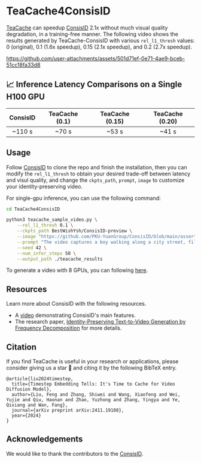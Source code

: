 <!-- ## **TeaCache4ConsisID** -->
# TeaCache4ConsisID

[TeaCache](https://github.com/LiewFeng/TeaCache) can speedup [ConsisID](https://github.com/PKU-YuanGroup/ConsisID) 2.1x without much visual quality degradation, in a training-free manner. The following video shows the results generated by TeaCache-ConsisID with various `rel_l1_thresh` values: 0 (original), 0.1 (1.6x speedup), 0.15 (2.1x speedup), and 0.2 (2.7x speedup).

https://github.com/user-attachments/assets/501d71ef-0e71-4ae9-bceb-51cc18fa33d8

## 📈 Inference Latency Comparisons on a Single H100 GPU

| ConsisID | TeaCache (0.1) | TeaCache (0.15) | TeaCache (0.20) |
| :------: | :------------: | :-------------: | :-------------: |
|  ~110 s  |     ~70 s      |      ~53 s      |      ~41 s      |


## Usage

Follow [ConsisID](https://github.com/PKU-YuanGroup/ConsisID) to clone the repo and finish the installation, then you can modify the `rel_l1_thresh` to obtain your desired trade-off between latency and visul quality, and change the `ckpts_path`, `prompt`, `image` to customize your identity-preserving video.

For single-gpu inference, you can use the following command:

```bash
cd TeaCache4ConsisID

python3 teacache_sample_video.py \
    --rel_l1_thresh 0.1 \
    --ckpts_path BestWishYsh/ConsisID-preview \
    --image "https://github.com/PKU-YuanGroup/ConsisID/blob/main/asserts/example_images/2.png?raw=true" \
    --prompt "The video captures a boy walking along a city street, filmed in black and white on a classic 35mm camera. His expression is thoughtful, his brow slightly furrowed as if he's lost in contemplation. The film grain adds a textured, timeless quality to the image, evoking a sense of nostalgia. Around him, the cityscape is filled with vintage buildings, cobblestone sidewalks, and softly blurred figures passing by, their outlines faint and indistinct. Streetlights cast a gentle glow, while shadows play across the boy\'s path, adding depth to the scene. The lighting highlights the boy\'s subtle smile, hinting at a fleeting moment of curiosity. The overall cinematic atmosphere, complete with classic film still aesthetics and dramatic contrasts, gives the scene an evocative and introspective feel." \
    --seed 42 \
    --num_infer_steps 50 \
    --output_path ./teacache_results
```

To generate a video with 8 GPUs, you can following [here](https://github.com/PKU-YuanGroup/ConsisID/tree/main/tools).

## Resources

Learn more about ConsisID with the following resources.
- A [video](https://www.youtube.com/watch?v=PhlgC-bI5SQ) demonstrating ConsisID's main features.
- The research paper, [Identity-Preserving Text-to-Video Generation by Frequency Decomposition](https://hf.co/papers/2411.17440) for more details.

## Citation

If you find TeaCache is useful in your research or applications, please consider giving us a star 🌟 and citing it by the following BibTeX entry.

```
@article{liu2024timestep,
  title={Timestep Embedding Tells: It's Time to Cache for Video Diffusion Model},
  author={Liu, Feng and Zhang, Shiwei and Wang, Xiaofeng and Wei, Yujie and Qiu, Haonan and Zhao, Yuzhong and Zhang, Yingya and Ye, Qixiang and Wan, Fang},
  journal={arXiv preprint arXiv:2411.19108},
  year={2024}
}
```


## Acknowledgements

We would like to thank the contributors to the [ConsisID](https://github.com/PKU-YuanGroup/ConsisID).
